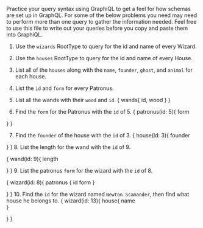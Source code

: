 Practice your query syntax using GraphiQL to get a feel for how schemas are set up in GraphQL. For some of the below problems you need may need to perform more than one query to gather the information needed. Feel free to use this file to write out your queries before you copy and paste them into GraphiQL.

1. Use the `wizards` RootType to query for the id and name of every Wizard.

2. Use the `houses` RootType to query for the id and name of every House.

3. List all of the `houses` along with the `name`, `founder`, `ghost`, and `animal` for each house.

4. List the `id` and `form` for every Patronus.

5. List all the wands with their `wood` and `id`.
{
   wands{
    id,
    wood
  }
}

6. Find the `form` for the Patronus with the `id` of 5.
{
   patronus(id: 5){
    form
    
  }
}

7. Find the `founder` of the house with the `id` of 3.
{
   house(id: 3){
    founder
    
  }
}
8. List the length for the wand with the `id` of 9.

{
   wand(id: 9){
	length
    
  }
}
9. List the patronus `form` for the wizard with the `id` of 8.

{
   wizard(id: 8){
	patronus {
	  id
    form
	}
    
  }
}
10. Find the `id` for the wizard named `Newton Scamander`, then find what house he belongs to.
{
  wizard(id: 13){
    house{
    name  
    }
    
  }
}
